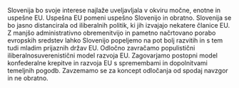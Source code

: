 Slovenija bo svoje interese najlaže uveljavljala v okviru močne, enotne in uspešne EU. Uspešna EU pomeni uspešno Slovenijo in obratno. Slovenija se bo jasno distancirala od iliberalnih politik, ki jih izvajajo nekatere članice EU. Z manjšo administrativno obremenitvijo in pametno načrtovano porabo evropskih sredstev lahko Slovenijo popeljemo na pot bolj razvitih in s tem tudi mladim prijaznih držav EU. Odločno zavračamo populistični iliberalnosuverenistični model razvoja EU. Zagovarjamo postopni model konfederalne krepitve in razvoja EU s spremembami in dopolnitvami temeljnih pogodb. Zavzemamo se za koncept odločanja od spodaj navzgor in ne obratno.
